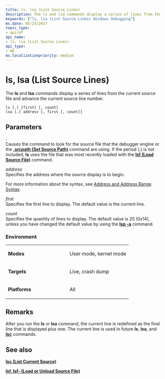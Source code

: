 ```yaml
---
title: ls, lsa (List Source Lines)
description: The ls and lsa commands display a series of lines from the current source file and advance the current source line number.
keywords: ["ls, lsa (List Source Lines) Windows Debugging"]
ms.date: 05/23/2017
topic_type:
- apiref
api_name:
- ls, lsa (List Source Lines)
api_type:
- NA
ms.localizationpriority: medium
---
```


# ls, lsa (List Source Lines)


The **ls** and **lsa** commands display a series of lines from the current source file and advance the current source line number.

```dbgcmd
ls [.] [first] [, count] 
lsa [.] address [, first [, count]] 
```

## <span id="ddk_cmd_list_source_lines_dbg"></span><span id="DDK_CMD_LIST_SOURCE_LINES_DBG"></span>Parameters


 **.**   
Causes the command to look for the source file that the debugger engine or the [**.srcpath (Set Source Path)**](-srcpath---lsrcpath--set-source-path-.md) command are using. If the period (**.**) is not included, **ls** uses the file that was most recently loaded with the [**lsf (Load Source File)**](lsf--lsf---load-or-unload-source-file-.md) command.

<span id="_______address______"></span><span id="_______ADDRESS______"></span> *address*   
Specifies the address where the source display is to begin.

For more information about the syntax, see [Address and Address Range Syntax](address-and-address-range-syntax.md).

<span id="_______first______"></span><span id="_______FIRST______"></span> *first*   
Specifies the first line to display. The default value is the current line.

<span id="_______count______"></span><span id="_______COUNT______"></span> *count*   
Specifies the quantity of lines to display. The default value is 20 (0x14), unless you have changed the default value by using the [**lsp -a**](lsp--set-number-of-source-lines-.md) command.

### <span id="Environment"></span><span id="environment"></span><span id="ENVIRONMENT"></span>Environment

<table>
<colgroup>
<col width="50%" />
<col width="50%" />
</colgroup>
<tbody>
<tr class="odd">
<td align="left"><p><strong>Modes</strong></p></td>
<td align="left"><p>User mode, kernel mode</p></td>
</tr>
<tr class="even">
<td align="left"><p><strong>Targets</strong></p></td>
<td align="left"><p>Live, crash dump</p></td>
</tr>
<tr class="odd">
<td align="left"><p><strong>Platforms</strong></p></td>
<td align="left"><p>All</p></td>
</tr>
</tbody>
</table>

 

Remarks
-------

After you run the **ls** or **lsa** command, the current line is redefined as the final line that is displayed plus one. The current line is used in future **ls**, **lsa**, and [**lsc**](lsc--list-current-source-.md) commands.

## <span id="see_also"></span>See also


[**lsc (List Current Source)**](lsc--list-current-source-.md)

[**lsf, lsf- (Load or Unload Source File)**](lsf--lsf---load-or-unload-source-file-.md)

 

 






